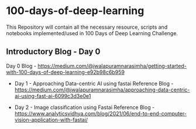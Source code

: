 # 100-days-of-deep-learning
This Repository will contain all the necessary resource, scripts and notebooks implemented/used in 100 Days of Deep Learning Challenge.

## Introductory Blog - Day 0
Day 0 Blog - https://medium.com/@jwalapuramnarasimha/getting-started-with-100-days-of-deep-learning-e92b98c6b959

* Day 1 - Approaching Data-centric AI using fastai
  Reference Blog - https://medium.com/@jwalapuramnarasimha/approaching-data-centric-ai-using-fast-ai-6099c3d3e0e1
  
* Day 2 - Image classification using Fastai
  Reference Blog - https://www.analyticsvidhya.com/blog/2021/06/end-to-end-computer-vision-application-with-fastai/
